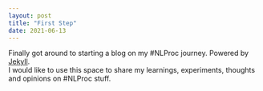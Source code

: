 ```yaml
---
layout: post
title: "First Step"
date: 2021-06-13
---
```


Finally got around to starting a blog on my #NLProc journey. Powered by [Jekyll](http://jekyllrb.com).<br/>
I would like to use this space to share my learnings, experiments, thoughts and opinions on #NLProc stuff.
